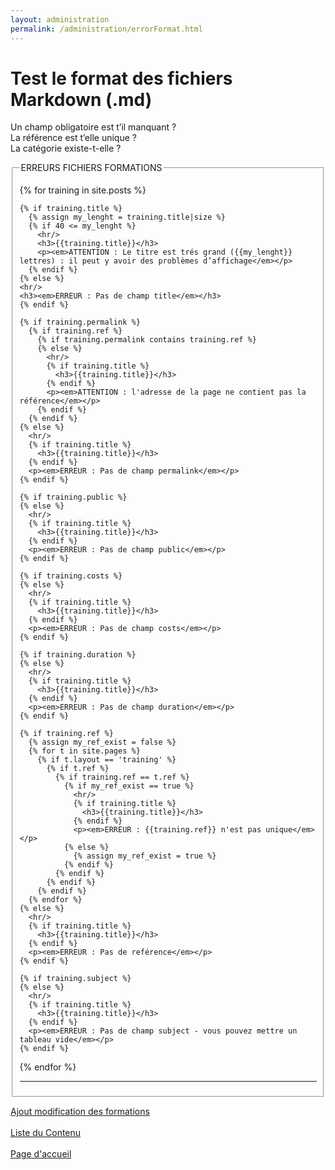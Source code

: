 ```yaml
---
layout: administration
permalink: /administration/errorFormat.html
---
```


# Test le format des fichiers Markdown (.md)

Un champ obligatoire est t’il manquant ?  
La référence est t’elle unique ?  
La catégorie existe-t-elle ?  

<fieldset>
  <legend>ERREURS FICHIERS FORMATIONS</legend>

  {% for training in site.posts %}

    {% if training.title %}
      {% assign my_lenght = training.title|size %}
      {% if 40 <= my_lenght %}
        <hr/>
        <h3>{{training.title}}</h3>
        <p><em>ATTENTION : Le titre est trés grand ({{my_lenght}} lettres) : il peut y avoir des problèmes d’affichage</em></p>
      {% endif %}
    {% else %}
    <hr/>
    <h3><em>ERREUR : Pas de champ title</em></h3>
    {% endif %}

    {% if training.permalink %}
      {% if training.ref %}
        {% if training.permalink contains training.ref %}
        {% else %}
          <hr/>
          {% if training.title %}
            <h3>{{training.title}}</h3>
          {% endif %}
          <p><em>ATTENTION : l'adresse de la page ne contient pas la référence</em></p>
        {% endif %}
      {% endif %}
    {% else %}
      <hr/>
      {% if training.title %}
        <h3>{{training.title}}</h3>
      {% endif %}
      <p><em>ERREUR : Pas de champ permalink</em></p>
    {% endif %}

    {% if training.public %}
    {% else %}
      <hr/>
      {% if training.title %}
        <h3>{{training.title}}</h3>
      {% endif %}
      <p><em>ERREUR : Pas de champ public</em></p>
    {% endif %}

    {% if training.costs %}
    {% else %}
      <hr/>
      {% if training.title %}
        <h3>{{training.title}}</h3>
      {% endif %}
      <p><em>ERREUR : Pas de champ costs</em></p>
    {% endif %}

    {% if training.duration %}
    {% else %}
      <hr/>
      {% if training.title %}
        <h3>{{training.title}}</h3>
      {% endif %}
      <p><em>ERREUR : Pas de champ duration</em></p>
    {% endif %}

    {% if training.ref %}
      {% assign my_ref_exist = false %}
      {% for t in site.pages %}
        {% if t.layout == 'training' %}
          {% if t.ref %}
            {% if training.ref == t.ref %}
              {% if my_ref_exist == true %}
                <hr/>
                {% if training.title %}
                  <h3>{{training.title}}</h3>
                {% endif %}
                <p><em>ERREUR : {{training.ref}} n'est pas unique</em></p>
              {% else %}
                {% assign my_ref_exist = true %}
              {% endif %}
            {% endif %}
          {% endif %}
        {% endif %}
      {% endfor %}
    {% else %}
      <hr/>
      {% if training.title %}
        <h3>{{training.title}}</h3>
      {% endif %}
      <p><em>ERREUR : Pas de reférence</em></p>
    {% endif %}

    {% if training.subject %}
    {% else %}
      <hr/>
      {% if training.title %}
        <h3>{{training.title}}</h3>
      {% endif %}
      <p><em>ERREUR : Pas de champ subject - vous pouvez mettre un tableau vide</em></p>
    {% endif %}

  {% endfor %}

  <hr/>
</fieldset>

<a href="{{ '/administration/formulaireData.html' | prepend: site.baseurl }}">Ajout modification des formations</a>
<br/>
<br/>
<a href="{{ '/administration/ListeContenu.html' | prepend: site.baseurl }}">Liste du Contenu</a>
<br/>
<br/>
<a href="{{ site.url }}/{{ site.baseurl }}">Page d'accueil</a>
